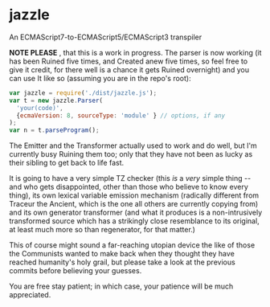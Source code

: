 # jazzle

An ECMAScript7-to-ECMAScript5/ECMAScript3 transpiler

**NOTE PLEASE** , that this is a work in progress. The parser is now working (it has been Ruined five times, and Created anew five times, so feel free to give it credit, for there well is a chance it gets Ruined overnight) and you can use It like so (assuming you are in the repo's root):

```js
var jazzle = require('./dist/jazzle.js');
var t = new jazzle.Parser(
  'your(code)',
  {ecmaVersion: 8, sourceType: 'module' } // options, if any
);
var n = t.parseProgram();
```

The Emitter and the Transformer actually used to work and do well, but I'm currently busy Ruining them too; only that they have not been as lucky as their sibling to get back to life fast.

It is going to have a very simple TZ checker (this _is_ a _very_ simple thing -- and who gets disappointed, other than those who believe to know every thing), its own lexical variable emission mechanism (radically different from Traceur the Ancient, which is the one all others are currently copying from) and its own generator transformer (and what it produces is a non-intrusively transformed source which has a strikingly close resemblance to its original, at least much more so than regenerator, for that matter.)

This of course might sound a far-reaching utopian device the like of those the Communists wanted to make back when they thought they have reached humanity's holy grail, but please take a look at the previous commits before believing your guesses.

You are free stay patient; in which case, your patience will be much appreciated.
